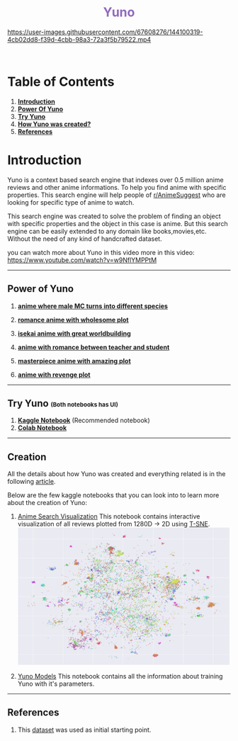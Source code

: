 <h1 align="center" style="color: #916BBF;"><b>Yuno</b></h1>




https://user-images.githubusercontent.com/67608276/144100319-4cb02dd8-f39d-4cbb-98a3-72a3f5b79522.mp4



<br>

# Table of Contents
 1. [**Introduction**](#introduction)
 2. [**Power Of Yuno**](#power-of-yuno)
 3. [**Try Yuno**](#try-yuno)
 4. [**How Yuno was created?**](#Creation)
 5. [**References**](#References)


# Introduction


Yuno is a context based search engine that indexes over 0.5 million anime reviews and other anime informations. To help you find anime with specific properties. This search engine will help people of [r/AnimeSuggest](http://reddit.com/r/AnimeSuggest) who are looking for specific type of anime to watch.

This search engine was created to solve the problem of finding an object with specific properties and the object in this case is anime. But this search engine can be easily extended to any domain like books,movies,etc. Without the need of any kind of handcrafted dataset.

you can watch more about Yuno in this video more in this video: https://www.youtube.com/watch?v=w9NflYMPPtM

<hr>

## Power of Yuno

1. [**anime where male MC turns into different species**](https://raw.githubusercontent.com/IAmPara0x/Yuno/main/docs/sample_videos/q1.mp4)

2. [**romance anime with wholesome plot**](https://raw.githubusercontent.com/IAmPara0x/Yuno/main/docs/sample_videos/q2.mp4)

3. [**isekai anime with great worldbuilding**](https://raw.githubusercontent.com/IAmPara0x/Yuno/main/docs/sample_videos/q3.mp4)

4. [**anime with romance between teacher and student**](https://raw.githubusercontent.com/IAmPara0x/Yuno/main/docs/sample_videos/q4.mp4)

5. [**masterpiece anime with amazing plot**](https://raw.githubusercontent.com/IAmPara0x/Yuno/main/docs/sample_videos/q5.mp4)

6. [**anime with revenge plot**](https://raw.githubusercontent.com/IAmPara0x/Yuno/main/docs/sample_videos/q6.mp4)


<hr>

## **Try Yuno <span style="font-size:small;">(Both notebooks has UI)</span>**

1. **[Kaggle Notebook](https://www.kaggle.com/iamparadox/yunoo)** (Recommended notebook)
2. **[Colab Notebook](https://colab.research.google.com/drive/1WAewYgHDmDEWhPBBOvGgyLTiOaasVyOz?usp=sharing)**


<hr>

## **Creation**
All the details about how Yuno was created and everything related is in the following [article](https://medium.com/@confusedstudent13/yuno-context-based-search-engine-for-anime-39f5cb86f845).

Below are the few kaggle notebooks that you can look into to learn more about the creation of Yuno:

 1. [Anime Search Visualization](https://www.kaggle.com/iamparadox/anime-search-visualization)
    This notebook contains interactive visualization of all reviews plotted from 1280D -> 2D using [T-SNE](https://www.jmlr.org/papers/v9/vandermaaten08a.html).
    ![anime reviews](./docs/pictures/10K_reviews.png)

2. [Yuno Models](https://www.kaggle.com/iamparadox/yuno-models)
    This notebook contains all the information about training Yuno with it's parameters.

<hr>

## **References**
1. This [dataset](https://www.kaggle.com/marlesson/myanimelist-dataset-animes-profiles-reviews)  was used as initial starting point.
